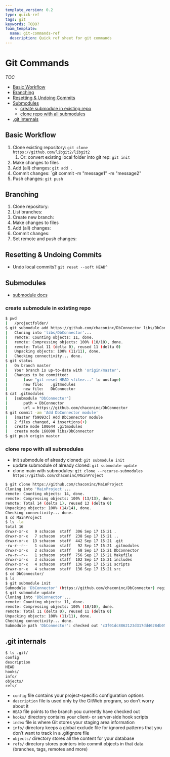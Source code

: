 ```yaml
---
template_version: 0.2
type: quick-ref
tags: git
keywords: TODO?
foam_template:
  name: git-commands-ref
  description: Quick ref sheet for git commands
---
```

# Git Commands

*TOC*
- [Basic Workflow](#basic-workflow)
- [Branching](#branching)
- [Resetting \& Undoing Commits](#resetting--undoing-commits)
- [Submodules](#submodules)
	- [create submodule in existing repo](#create-submodule-in-existing-repo)
	- [clone repo with all submodules](#clone-repo-with-all-submodules)
- [.git internals](#git-internals)

## Basic Workflow

1. Clone existing repository: `git clone https://github.com/libgit2/libgit2`
   1. Or: convert existing local folder into git rep: `git init`
2. Make changes to files
3. Add (all) changes: `git add .`
4. Commit changes: `git commit -m "message1" -m "message2"
5. Push changes: `git push`

## Branching

1. Clone repository:
2. List branches:
3. Create new branch:
4. Make changes to files
5. Add (all) changes:
6. Commit changes:
7. Set remote and push changes:

## Resetting & Undoing Commits

- Undo local commits? `git reset --soft HEAD^`

## Submodules

- [submodule docs](https://git-scm.com/book/en/v2/Git-Tools-Submodules)

### create submodule in existing repo

```bash
$ pwd
|	/projectfolder/
$ git submodule add https://github.com/chaconinc/DbConnector libs/DbConnector
|	Cloning into 'libs/DbConnector'...
|	remote: Counting objects: 11, done.
|	remote: Compressing objects: 100% (10/10), done.
|	remote: Total 11 (delta 0), reused 11 (delta 0)
|	Unpacking objects: 100% (11/11), done.
|	Checking connectivity... done.
$ git status
|	On branch master
|	Your branch is up-to-date with 'origin/master'.
|	Changes to be committed:
|		(use "git reset HEAD <file>..." to unstage)
|		new file:   .gitmodules
|		new file:   DbConnector
$ cat .gitmodules
|	[submodule "DbConnector"]
|		path = DbConnector
|		url = https://github.com/chaconinc/DbConnector
$ git commit -am 'Add DbConnector module'
|	[master fb9093c] Add DbConnector module
|	2 files changed, 4 insertions(+)
|	create mode 100644 .gitmodules
|	create mode 160000 libs/DbConnector
$ git push origin master
```

### clone repo with all submodules

- init submodule of already cloned: `git submodule init`
- update submodule of already cloned: `git submodule update`
- clone main with submodules: `git clone --recurse-submodules https://github.com/chaconinc/MainProject`

```bash
$ git clone https://github.com/chaconinc/MainProject
Cloning into 'MainProject'...
remote: Counting objects: 14, done.
remote: Compressing objects: 100% (13/13), done.
remote: Total 14 (delta 1), reused 13 (delta 0)
Unpacking objects: 100% (14/14), done.
Checking connectivity... done.
$ cd MainProject
$ ls -la
total 16
drwxr-xr-x   9 schacon  staff  306 Sep 17 15:21 .
drwxr-xr-x   7 schacon  staff  238 Sep 17 15:21 ..
drwxr-xr-x  13 schacon  staff  442 Sep 17 15:21 .git
-rw-r--r--   1 schacon  staff   92 Sep 17 15:21 .gitmodules
drwxr-xr-x   2 schacon  staff   68 Sep 17 15:21 DbConnector
-rw-r--r--   1 schacon  staff  756 Sep 17 15:21 Makefile
drwxr-xr-x   3 schacon  staff  102 Sep 17 15:21 includes
drwxr-xr-x   4 schacon  staff  136 Sep 17 15:21 scripts
drwxr-xr-x   4 schacon  staff  136 Sep 17 15:21 src
$ cd DbConnector/
$ ls
$ git submodule init
Submodule 'DbConnector' (https://github.com/chaconinc/DbConnector) registered for path 'DbConnector'
$ git submodule update
Cloning into 'DbConnector'...
remote: Counting objects: 11, done.
remote: Compressing objects: 100% (10/10), done.
remote: Total 11 (delta 0), reused 11 (delta 0)
Unpacking objects: 100% (11/11), done.
Checking connectivity... done.
Submodule path 'DbConnector': checked out 'c3f01dc8862123d317dd46284b05b6892c7b29bc'
```

## .git internals

```bash
$ ls .git/
config
description
HEAD
hooks/
info/
objects/
refs/
```

- `config` file contains your project-specific configuration options
- `description` file is used only by the GitWeb program, so don’t worry about it
- `HEAD` file points to the branch you currently have checked out
- `hooks/` directory contains your client- or server-side hook scripts
- `index` file is where Git stores your staging area information
- `info/` directory keeps a global exclude file for ignored patterns that you don’t want to track in a .gitignore file
- `objects/` directory stores all the content for your database
- `refs/` directory stores pointers into commit objects in that data (branches, tags, remotes and more)
